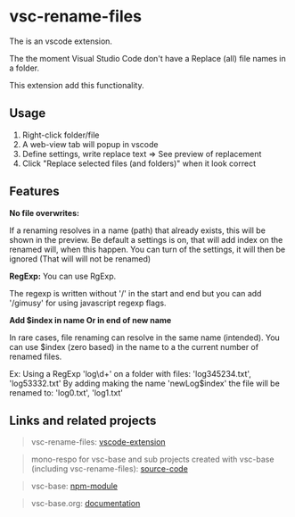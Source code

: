 # vsc-rename-files

The is an vscode extension.

The the moment Visual Studio Code don't have a Replace (all) file names in a folder.

This extension add this functionality.

## Usage

1. Right-click folder/file
2. A web-view tab will popup in vscode
3. Define settings, write replace text => See preview of replacement
4. Click "Replace selected files (and folders)" when it look correct

## Features

**No file overwrites:**

If a renaming resolves in a name (path) that already exists, this will be shown in the preview.
Be default a settings is on, that will add index on the renamed will, when this happen.
You can turn of the settings, it will then be ignored (That will will not be renamed)

**RegExp:**
You can use RgExp.

The regexp is written without '/' in the start and end but you can add '/gimusy' for using javascript regexp flags.

**Add \$index in name Or in end of new name**

In rare cases, file renaming can resolve in the same name (intended).
You can use \$index (zero based) in the name to a the current number of renamed files.

Ex: Using a RegExp 'log\d+' on a folder with files: 'log345234.txt', 'log53332.txt'
By adding making the name 'newLog\$index' the file will be renamed to: 'log0.txt', 'log1.txt'

## Links and related projects

> vsc-rename-files: [vscode-extension](https://marketplace.visualstudio.com/items?itemName=alfnielsen.vsc-rename-files)

> mono-respo for vsc-base and sub projects created with vsc-base (including vsc-rename-files): [source-code](https://github.com/alfnielsen/vsc-base)

> vsc-base: [npm-module](https://www.npmjs.com/package/vsc-base)

> vsc-base.org: [documentation](http://vsc-base.org)
